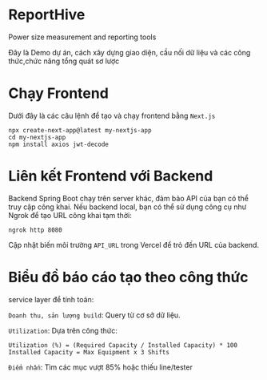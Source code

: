 # ReportHive
Power size measurement and reporting tools

Đây là Demo dự án, cách xây dựng giao diện, cầu nối dữ liệu và các công thức,chức năng tổng quát sơ lược

# Chạy Frontend

Dưới đây là các câu lệnh để tạo và chạy frontend bằng `Next.js`

```
npx create-next-app@latest my-nextjs-app
cd my-nextjs-app
npm install axios jwt-decode
```


# Liên kết Frontend với Backend

Backend Spring Boot chạy trên server khác, đảm bảo API của bạn có thể truy cập công khai.
Nếu backend local, bạn có thể sử dụng công cụ như Ngrok để tạo URL công khai tạm thời:

```
ngrok http 8080
```

Cập nhật biến môi trường `API_URL` trong Vercel để trỏ đến URL của backend.

# Biểu đồ báo cáo tạo theo công thức

service layer để tính toán:

`Doanh thu, sản lượng build`: Query từ cơ sở dữ liệu.

`Utilization`: Dựa trên công thức:

```
Utilization (%) = (Required Capacity / Installed Capacity) * 100
Installed Capacity = Max Equipment x 3 Shifts
````

`Điểm nhấn`: Tìm các mục vượt 85% hoặc thiếu line/tester